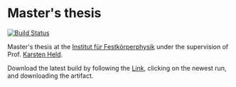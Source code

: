 # Master's thesis

[![Build Status](https://github.com/frankebel/thesis_master/actions/workflows/build.yml/badge.svg)](https://github.com/frankebel/thesis_master/actions/workflows/build.yml)

Master's thesis at the [Institut für Festkörperphysik](https://www.tuwien.at/phy/ifp)
under the supervision of Prof. [Karsten Held](https://tiss.tuwien.ac.at/adressbuch/adressbuch/person/56496).

Download the latest build by
following the [Link](https://github.com/frankebel/thesis_master/actions/workflows/build.yml),
clicking on the newest run, and downloading the artifact.
